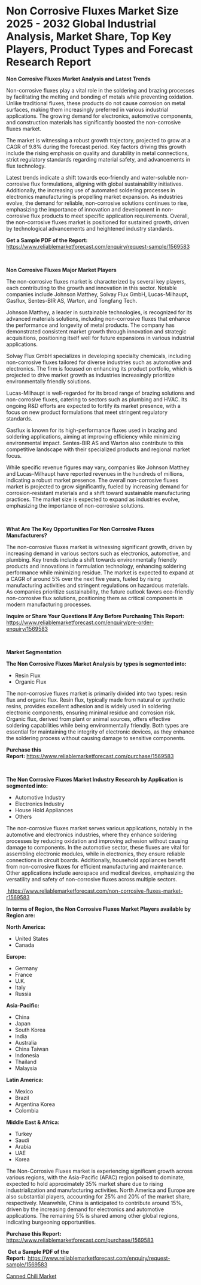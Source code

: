 <p><h1>Non Corrosive Fluxes Market Size 2025 - 2032 Global Industrial Analysis, Market Share, Top Key Players, Product Types and Forecast Research Report</h1></p><p><strong>Non Corrosive Fluxes Market Analysis and Latest Trends</strong></p>
<p><p>Non-corrosive fluxes play a vital role in the soldering and brazing processes by facilitating the melting and bonding of metals while preventing oxidation. Unlike traditional fluxes, these products do not cause corrosion on metal surfaces, making them increasingly preferred in various industrial applications. The growing demand for electronics, automotive components, and construction materials has significantly boosted the non-corrosive fluxes market.</p><p>The market is witnessing a robust growth trajectory, projected to grow at a CAGR of 9.8% during the forecast period. Key factors driving this growth include the rising emphasis on quality and durability in metal connections, strict regulatory standards regarding material safety, and advancements in flux technology. </p><p>Latest trends indicate a shift towards eco-friendly and water-soluble non-corrosive flux formulations, aligning with global sustainability initiatives. Additionally, the increasing use of automated soldering processes in electronics manufacturing is propelling market expansion. As industries evolve, the demand for reliable, non-corrosive solutions continues to rise, emphasizing the importance of innovation and development in non-corrosive flux products to meet specific application requirements. Overall, the non-corrosive fluxes market is positioned for sustained growth, driven by technological advancements and heightened industry standards.</p></p>
<p><strong>Get a Sample PDF of the Report:&nbsp;</strong> <a href="https://www.reliablemarketforecast.com/enquiry/request-sample/1569583?utm_campaign=3381&utm_medium=2&utm_source=Github&utm_content=ia&utm_term=25032025&utm_id=non-corrosive-fluxes">https://www.reliablemarketforecast.com/enquiry/request-sample/1569583</a></p>
<p>&nbsp;</p>
<p><strong>Non Corrosive Fluxes Major Market Players</strong></p>
<p><p>The non-corrosive fluxes market is characterized by several key players, each contributing to the growth and innovation in this sector. Notable companies include Johnson Matthey, Solvay Flux GmbH, Lucas-Milhaupt, Gasflux, Sentes-BIR AS, Warton, and Tongfang Tech.</p><p>Johnson Matthey, a leader in sustainable technologies, is recognized for its advanced materials solutions, including non-corrosive fluxes that enhance the performance and longevity of metal products. The company has demonstrated consistent market growth through innovation and strategic acquisitions, positioning itself well for future expansions in various industrial applications.</p><p>Solvay Flux GmbH specializes in developing specialty chemicals, including non-corrosive fluxes tailored for diverse industries such as automotive and electronics. The firm is focused on enhancing its product portfolio, which is projected to drive market growth as industries increasingly prioritize environmentally friendly solutions.</p><p>Lucas-Milhaupt is well-regarded for its broad range of brazing solutions and non-corrosive fluxes, catering to sectors such as plumbing and HVAC. Its ongoing R&D efforts are expected to fortify its market presence, with a focus on new product formulations that meet stringent regulatory standards.</p><p>Gasflux is known for its high-performance fluxes used in brazing and soldering applications, aiming at improving efficiency while minimizing environmental impact. Sentes-BIR AS and Warton also contribute to this competitive landscape with their specialized products and regional market focus.</p><p>While specific revenue figures may vary, companies like Johnson Matthey and Lucas-Milhaupt have reported revenues in the hundreds of millions, indicating a robust market presence. The overall non-corrosive fluxes market is projected to grow significantly, fueled by increasing demand for corrosion-resistant materials and a shift toward sustainable manufacturing practices. The market size is expected to expand as industries evolve, emphasizing the importance of non-corrosive solutions.</p></p>
<p>&nbsp;</p>
<p><strong>What Are The Key Opportunities For Non Corrosive Fluxes Manufacturers?</strong></p>
<p><p>The non-corrosive fluxes market is witnessing significant growth, driven by increasing demand in various sectors such as electronics, automotive, and plumbing. Key trends include a shift towards environmentally friendly products and innovations in formulation technology, enhancing soldering performance while minimizing residue. The market is expected to expand at a CAGR of around 5% over the next five years, fueled by rising manufacturing activities and stringent regulations on hazardous materials. As companies prioritize sustainability, the future outlook favors eco-friendly non-corrosive flux solutions, positioning them as critical components in modern manufacturing processes.</p></p>
<p><strong>Inquire or Share Your Questions If Any Before Purchasing This Report:</strong> <a href="https://www.reliablemarketforecast.com/enquiry/pre-order-enquiry/1569583?utm_campaign=3381&utm_medium=2&utm_source=Github&utm_content=ia&utm_term=25032025&utm_id=non-corrosive-fluxes">https://www.reliablemarketforecast.com/enquiry/pre-order-enquiry/1569583</a></p>
<p>&nbsp;</p>
<p><strong>Market Segmentation</strong></p>
<p><strong>The Non Corrosive Fluxes Market Analysis by types is segmented into:</strong></p>
<p><ul><li>Resin Flux</li><li>Organic Flux</li></ul></p>
<p><p>The non-corrosive fluxes market is primarily divided into two types: resin flux and organic flux. Resin flux, typically made from natural or synthetic resins, provides excellent adhesion and is widely used in soldering electronic components, ensuring minimal residue and corrosion risk. Organic flux, derived from plant or animal sources, offers effective soldering capabilities while being environmentally friendly. Both types are essential for maintaining the integrity of electronic devices, as they enhance the soldering process without causing damage to sensitive components.</p></p>
<p><strong>Purchase this Report:&nbsp;</strong><a href="https://www.reliablemarketforecast.com/purchase/1569583?utm_campaign=3381&utm_medium=2&utm_source=Github&utm_content=ia&utm_term=25032025&utm_id=non-corrosive-fluxes">https://www.reliablemarketforecast.com/purchase/1569583</a></p>
<p>&nbsp;</p>
<p><strong>The Non Corrosive Fluxes Market Industry Research by Application is segmented into:</strong></p>
<p><ul><li>Automotive Industry</li><li>Electronics Industry</li><li>House Hold Appliances</li><li>Others</li></ul></p>
<p><p>The non-corrosive fluxes market serves various applications, notably in the automotive and electronics industries, where they enhance soldering processes by reducing oxidation and improving adhesion without causing damage to components. In the automotive sector, these fluxes are vital for assembling electronic modules, while in electronics, they ensure reliable connections in circuit boards. Additionally, household appliances benefit from non-corrosive fluxes for efficient manufacturing and maintenance. Other applications include aerospace and medical devices, emphasizing the versatility and safety of non-corrosive fluxes across multiple sectors.</p></p>
<p><a href="https://www.reliablemarketforecast.com/non-corrosive-fluxes-market-r1569583?utm_campaign=3381&utm_medium=2&utm_source=Github&utm_content=ia&utm_term=25032025&utm_id=non-corrosive-fluxes">&nbsp;https://www.reliablemarketforecast.com/non-corrosive-fluxes-market-r1569583</a></p>
<p><strong>In terms of Region, the Non Corrosive Fluxes Market Players available by Region are:</strong></p>
<p>
    <p> <strong> North America: </strong>
        <ul>
            <li>United States</li>
            <li>Canada</li>
        </ul>
        </p> 
    <p> <strong> Europe: </strong>
        <ul>
            <li>Germany</li>
            <li>France</li>
            <li>U.K.</li>
            <li>Italy</li>
            <li>Russia</li>
        </ul>
        </p> 
    <p> <strong> Asia-Pacific: </strong>
        <ul>
            <li>China</li>
            <li>Japan</li>
            <li>South Korea</li>
            <li>India</li>
            <li>Australia</li>
            <li>China Taiwan</li>
            <li>Indonesia</li>
            <li>Thailand</li>
            <li>Malaysia</li>
        </ul>
        </p> 
    <p> <strong> Latin America: </strong>
        <ul>
            <li>Mexico</li>
            <li>Brazil</li>
            <li>Argentina Korea</li>
            <li>Colombia</li>
        </ul>
        </p> 
    <p> <strong> Middle East & Africa: </strong>
        <ul>
            <li>Turkey</li>
            <li>Saudi</li>
            <li>Arabia</li>
            <li>UAE</li>
            <li>Korea</li>
        </ul>
    </p>
    </p>
<p><p>The Non-Corrosive Fluxes market is experiencing significant growth across various regions, with the Asia-Pacific (APAC) region poised to dominate, expected to hold approximately 35% market share due to rising industrialization and manufacturing activities. North America and Europe are also substantial players, accounting for 25% and 20% of the market share, respectively. Meanwhile, China is anticipated to contribute around 15%, driven by the increasing demand for electronics and automotive applications. The remaining 5% is shared among other global regions, indicating burgeoning opportunities.</p></p>
<p><strong>Purchase this Report: </strong><a href="https://www.reliablemarketforecast.com/purchase/1569583?utm_campaign=3381&utm_medium=2&utm_source=Github&utm_content=ia&utm_term=25032025&utm_id=non-corrosive-fluxes">https://www.reliablemarketforecast.com/purchase/1569583</a></p>
<p>&nbsp;<strong>Get a Sample PDF of the Report:&nbsp;&nbsp;</strong><a href="https://www.reliablemarketforecast.com/enquiry/request-sample/1569583?utm_campaign=3381&utm_medium=2&utm_source=Github&utm_content=ia&utm_term=25032025&utm_id=non-corrosive-fluxes">https://www.reliablemarketforecast.com/enquiry/request-sample/1569583</a></p>
<p><strong></strong></p>
<p><p><a href="https://github.com/wakerizaak8g/Market-Research-Report-List-1/blob/main/canned-chili-market.md?utm_campaign=3381&utm_medium=2&utm_source=Github&utm_content=ia&utm_term=25032025&utm_id=non-corrosive-fluxes">Canned Chili Market</a></p></p>